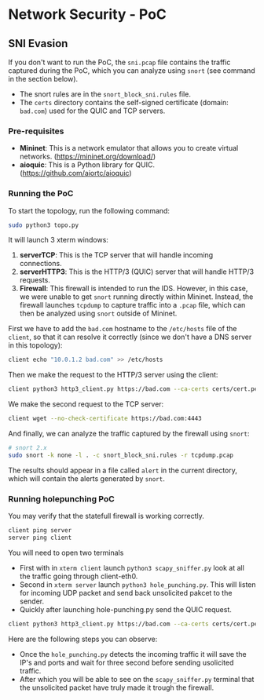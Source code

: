 # Network Security - PoC

## SNI Evasion
If you don't want to run the PoC, the `sni.pcap` file contains the traffic captured during the PoC, which you can analyze using `snort` (see command in the section below).

- The snort rules are in the `snort_block_sni.rules` file.
- The `certs` directory contains the self-signed certificate (domain: `bad.com`) used for the QUIC and TCP servers.

### Pre-requisites
- **Mininet**: This is a network emulator that allows you to create virtual networks. (https://mininet.org/download/)
- **aioquic**: This is a Python library for QUIC. (https://github.com/aiortc/aioquic)


### Running the PoC
To start the topology, run the following command:
```bash
sudo python3 topo.py
```
It will launch 3 xterm windows:
1. **serverTCP**: This is the TCP server that will handle incoming connections.
2. **serverHTTP3**: This is the HTTP/3 (QUIC) server that will handle HTTP/3 requests.
3. **Firewall**: This firewall is intended to run the IDS. However, in this case, we were unable to get `snort` running directly within Mininet. Instead, the firewall launches `tcpdump` to capture traffic into a `.pcap` file, which can then be analyzed using `snort` outside of Mininet.

First we have to add the `bad.com` hostname to the `/etc/hosts` file of the `client`, so that it can resolve it correctly (since we don't have a DNS server in this topology):
```bash
client echo "10.0.1.2 bad.com" >> /etc/hosts
```


Then we make the request to the HTTP/3 server using the client:
```bash
client python3 http3_client.py https://bad.com --ca-certs certs/cert.pem # --output-dir output_dirs
```

We make the second request to the TCP server:
```bash
client wget --no-check-certificate https://bad.com:4443
```

And finally, we can analyze the traffic captured by the firewall using `snort`:
```bash
# snort 2.x
sudo snort -k none -l . -c snort_block_sni.rules -r tcpdump.pcap
```
The results should appear in a file called `alert` in the current directory, which will contain the alerts generated by `snort`.

### Running holepunching PoC

You may verify that the statefull firewall is working correctly.
```bash
client ping server
server ping client
```

You will need to open two terminals
- First with in `xterm client` launch `python3 scapy_sniffer.py` look at all the traffic going through client-eth0.
- Second in `xterm server` launch `python3 hole_punching.py`. This will listen for incoming UDP packet and send back unsolicited pakcet to the sender.
- Quickly after launching hole-punching.py send the QUIC request.
```bash
client python3 http3_client.py https://bad.com --ca-certs certs/cert.pem # --output-dir output_dirs
```
Here are the following steps you can observe:
- Once the `hole_punching.py` detects the incoming traffic it will save the IP's and ports and wait for three second before sending usolicited traffic.
- After which you will be able to see on the `scapy_sniffer.py` terminal that the unsolicited packet have truly made it trough the firewall.
    




